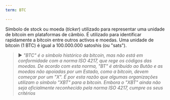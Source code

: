 ```yaml
---
term: BTC

---
```

Símbolo de stock ou moeda (*ticker*) utilizado para representar uma unidade de bitcoin em plataformas de câmbio. É utilizado para identificar rapidamente a bitcoin entre outros activos e moedas. Uma unidade de bitcoin (1 BTC) é igual a 100.000.000 satoshis (ou "sats").

> ► *"BTC" é o símbolo histórico da bitcoin, mas não está em conformidade com a norma ISO 4217, que rege os códigos das moedas. De acordo com esta norma, "BT" é atribuído ao Butão e as moedas não apoiadas por um Estado, como a bitcoin, devem começar por um "X". É por esta razão que algumas organizações utilizam o símbolo "XBT" para a bitcoin. Embora o "XBT" ainda não seja oficialmente reconhecido pela norma ISO 4217, cumpre os seus critérios*